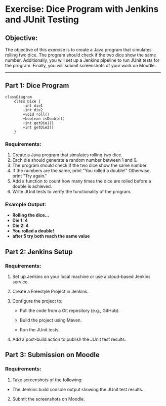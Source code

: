 # Exercise: Dice Program with Jenkins and JUnit Testing

## Objective:
The objective of this exercise is to create a Java program that simulates rolling two dice. The program should check if the two dice show the same number. Additionally, you will set up a Jenkins pipeline to run JUnit tests for the program. Finally, you will submit screenshots of your work on Moodle.

---

## Part 1: Dice Program

```mermaid
classDiagram
    class Dice {
        -int die1
        -int die2
        +void roll()
        +boolean isDouble()
        +int getDie1()
        +int getDie2()
    }
```

### Requirements:
1. Create a Java program that simulates rolling two dice.
2. Each die should generate a random number between 1 and 6.
3. The program should check if the two dice show the same number.
4. If the numbers are the same, print "You rolled a double!" Otherwise, print "Try again."
5. Add a function to count how many times the dice are rolled before a double is achieved.
6. Write JUnit tests to verify the functionality of the program.

### Example Output:

- **Rolling the dice...**
- **Die 1: 4**
- **Die 2: 4**
- **You rolled a double!**
- **after 5 try both reach the same value**

## Part 2: Jenkins Setup
### Requirements:
1. Set up Jenkins on your local machine or use a cloud-based Jenkins service.

2. Create a Freestyle Project in Jenkins.

3. Configure the project to:

    - Pull the code from a Git repository (e.g., GitHub).

    - Build the project using Maven.

    - Run the JUnit tests.

4. Add a post-build action to publish the JUnit test results.


## Part 3: Submission on Moodle

### Requirements:
1. Take screenshots of the following:

- The Jenkins build console output showing the JUnit test results.

2. Submit the screenshots on Moodle.

